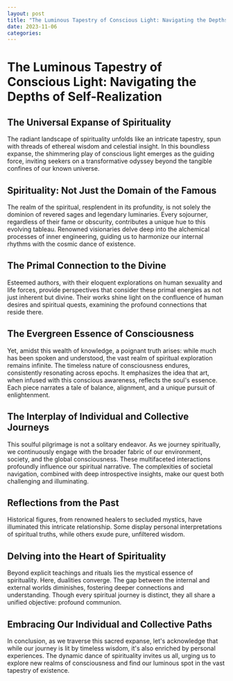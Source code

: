 ```yaml
---
layout: post
title: "The Luminous Tapestry of Conscious Light: Navigating the Depths of Self-Realization"
date: 2023-11-06
categories: 
---
```


# The Luminous Tapestry of Conscious Light: Navigating the Depths of Self-Realization

## The Universal Expanse of Spirituality

The radiant landscape of spirituality unfolds like an intricate tapestry, spun with threads of ethereal wisdom and celestial insight. In this boundless expanse, the shimmering play of conscious light emerges as the guiding force, inviting seekers on a transformative odyssey beyond the tangible confines of our known universe.

## Spirituality: Not Just the Domain of the Famous

The realm of the spiritual, resplendent in its profundity, is not solely the dominion of revered sages and legendary luminaries. Every sojourner, regardless of their fame or obscurity, contributes a unique hue to this evolving tableau. Renowned visionaries delve deep into the alchemical processes of inner engineering, guiding us to harmonize our internal rhythms with the cosmic dance of existence.

## The Primal Connection to the Divine

Esteemed authors, with their eloquent explorations on human sexuality and life forces, provide perspectives that consider these primal energies as not just inherent but divine. Their works shine light on the confluence of human desires and spiritual quests, examining the profound connections that reside there.

## The Evergreen Essence of Consciousness

Yet, amidst this wealth of knowledge, a poignant truth arises: while much has been spoken and understood, the vast realm of spiritual exploration remains infinite. The timeless nature of consciousness endures, consistently resonating across epochs. It emphasizes the idea that art, when infused with this conscious awareness, reflects the soul's essence. Each piece narrates a tale of balance, alignment, and a unique pursuit of enlightenment.

## The Interplay of Individual and Collective Journeys

This soulful pilgrimage is not a solitary endeavor. As we journey spiritually, we continuously engage with the broader fabric of our environment, society, and the global consciousness. These multifaceted interactions profoundly influence our spiritual narrative. The complexities of societal navigation, combined with deep introspective insights, make our quest both challenging and illuminating.

## Reflections from the Past

Historical figures, from renowned healers to secluded mystics, have illuminated this intricate relationship. Some display personal interpretations of spiritual truths, while others exude pure, unfiltered wisdom.

## Delving into the Heart of Spirituality

Beyond explicit teachings and rituals lies the mystical essence of spirituality. Here, dualities converge. The gap between the internal and external worlds diminishes, fostering deeper connections and understanding. Though every spiritual journey is distinct, they all share a unified objective: profound communion.

## Embracing Our Individual and Collective Paths

In conclusion, as we traverse this sacred expanse, let's acknowledge that while our journey is lit by timeless wisdom, it's also enriched by personal experiences. The dynamic dance of spirituality invites us all, urging us to explore new realms of consciousness and find our luminous spot in the vast tapestry of existence.
